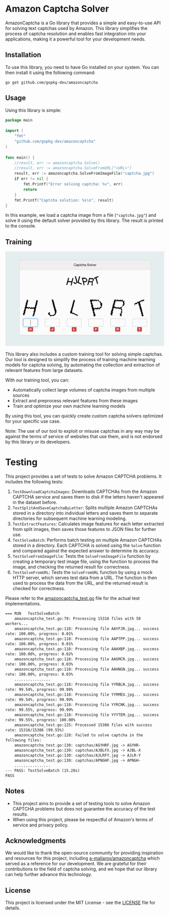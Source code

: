 # Amazon Captcha Solver

AmazonCaptcha is a Go library that provides a simple and easy-to-use API for solving text captchas used by Amazon. 
This library simplifies the process of captcha resolution and enables fast integration into your applications, making it a powerful tool for your development needs.

## Installation

To use this library, you need to have Go installed on your system. You can then install it using the following command:

```
go get github.com/gopkg-dev/amazoncaptcha
```

## Usage

Using this library is simple:

```go
package main

import (
	"fmt"
	"github.com/gopkg-dev/amazoncaptcha"
)

func main() {
	//result, err := amazoncaptcha.Solve()
	//result, err := amazoncaptcha.SolveFromURL("<URL>")
	result, err := amazoncaptcha.SolveFromImageFile("captcha.jpg")
	if err != nil {
		fmt.Printf("Error solving captcha: %v", err)
		return
	}
	fmt.Printf("Captcha solution: %s\n", result)
}
```

In this example, we load a captcha image from a file (`"captcha.jpg"`) and solve it using the default solver provided by this library. The result is printed to the console.

## Training

![Training](/doc/training.gif)

This library also includes a custom training tool for solving simple captchas. Our tool is designed to simplify the process of training machine learning models for captcha solving, by automating the collection and extraction of relevant features from large datasets.

With our training tool, you can:

- Automatically collect large volumes of captcha images from multiple sources
- Extract and preprocess relevant features from these images
- Train and optimize your own machine learning models

By using this tool, you can quickly create custom captcha solvers optimized for your specific use case.

Note: The use of our tool to exploit or misuse captchas in any way may be against the terms of service of websites that use them, and is not endorsed by this library or its developers.

# Testing

This project provides a set of tests to solve Amazon CAPTCHA problems. It includes the following tests:

1. `TestDownloadCaptchaImages`: Downloads CAPTCHAs from the Amazon CAPTCHA service and saves them to disk if the letters haven't appeared in the dataset before.
2. `TestSplitAndSaveCaptchaByLetter`: Splits multiple Amazon CAPTCHAs stored in a directory into individual letters and saves them to separate directories for subsequent machine learning modeling.
3. `TestExtractFeatures`: Calculates image features for each letter extracted from split images, then saves those features to JSON files for further use.
4. `TestSolveBatch`: Performs batch testing on multiple Amazon CAPTCHAs stored in a directory. Each CAPTCHA is solved using the `Solve` function and compared against the expected answer to determine its accuracy.
5. `TestSolveFromImageFile`: Tests the `SolveFromImageFile` function by creating a temporary test image file, using the function to process the image, and checking the returned result for correctness.
6. `TestSolveFromURL`: Tests the `SolveFromURL` function by using a mock HTTP server, which serves test data from a URL. The function is then used to process the data from the URL, and the returned result is checked for correctness.

Please refer to the [amazoncaptcha_test.go](amazoncaptcha_test.go) file for the actual test implementations.

```shell
=== RUN   TestSolveBatch
    amazoncaptcha_test.go:79: Processing 15316 files with 50 workers...
    amazoncaptcha_test.go:118: Processing file AAYFJR.jpg... success rate: 100.00%, progress: 0.01%
    amazoncaptcha_test.go:118: Processing file AAPTPP.jpg... success rate: 100.00%, progress: 0.01%
    amazoncaptcha_test.go:118: Processing file AAHXBP.jpg... success rate: 100.00%, progress: 0.02%
    amazoncaptcha_test.go:118: Processing file AAGMCR.jpg... success rate: 100.00%, progress: 0.03%
    amazoncaptcha_test.go:118: Processing file AAHNGN.jpg... success rate: 100.00%, progress: 0.03%
    ................
    amazoncaptcha_test.go:118: Processing file YYRBLN.jpg... success rate: 99.54%, progress: 99.98%
    amazoncaptcha_test.go:118: Processing file YYRMEU.jpg... success rate: 99.54%, progress: 99.99%
    amazoncaptcha_test.go:118: Processing file YYRCNK.jpg... success rate: 99.55%, progress: 99.99%
    amazoncaptcha_test.go:118: Processing file YYYTEM.jpg... success rate: 99.55%, progress: 100.00%
    amazoncaptcha_test.go:125: Processed 15386 files with success rate: 15316/15386 (99.55%)
    amazoncaptcha_test.go:128: Failed to solve captcha in the following files:
    amazoncaptcha_test.go:130: captchas/AGYHRF.jpg -> AGYHR-
    amazoncaptcha_test.go:130: captchas/AJBLFX.jpg -> AJBL-X
    amazoncaptcha_test.go:130: captchas/AJLRFY.jpg -> AJLR-Y
    amazoncaptcha_test.go:130: captchas/APNGHF.jpg -> APNGH-
    ................
--- PASS: TestSolveBatch (15.28s)
PASS
```


## Notes

- This project aims to provide a set of testing tools to solve Amazon CAPTCHA problems but does not guarantee the accuracy of the test results.
- When using this project, please be respectful of Amazon's terms of service and privacy policy.

## Acknowledgments

We would like to thank the open-source community for providing inspiration and resources for this project, including [a-maliarov/amazoncaptcha](https://github.com/a-maliarov/amazoncaptcha) which served as a reference for our development. We are grateful for their contributions to the field of captcha solving, and we hope that our library can help further advance this technology.
## License

This project is licensed under the MIT License - see the [LICENSE](LICENSE) file for details.
